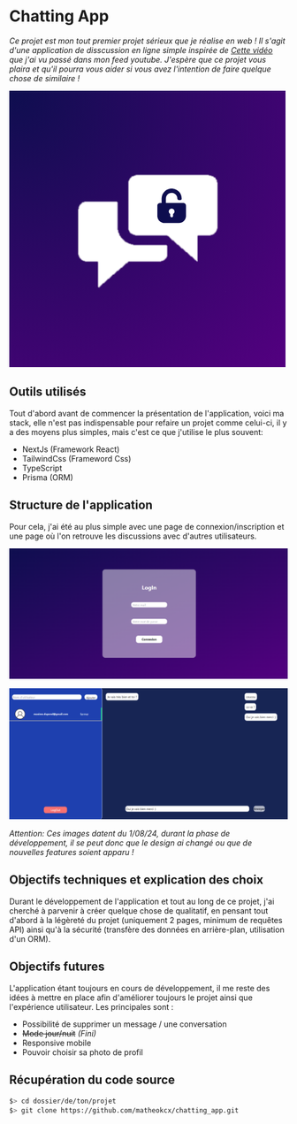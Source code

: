 # Chatting App

*Ce projet est mon tout premier projet sérieux que je réalise en web ! Il s'agit d'une application de disscussion en ligne simple inspirée de  [Cette vidéo](https://youtu.be/W3sOezpkGWI?si=iVqz2ByxrF36mSXy) que j'ai vu passé dans mon feed youtube. J'espère que ce projet vous plaira et qu'il pourra vous aider si vous avez l'intention de faire quelque chose de similaire !*

![](/public/icon.png)

## Outils utilisés

Tout d'abord avant de commencer la présentation de l'application, voici ma stack, elle n'est pas indispensable pour refaire un projet comme celui-ci, il y a des moyens plus simples, mais c'est ce que j'utilise le plus souvent:

- NextJs (Framework React)
- TailwindCss (Frameword Css)
- TypeScript 
- Prisma (ORM)

## Structure de l'application 

Pour cela, j'ai été au plus simple avec une page de connexion/inscription et une page où l'on retrouve les discussions avec d'autres utilisateurs.

![](/public/logPage.png)

![](/public/homePage.png)

_Attention: Ces images datent du 1/08/24, durant la phase de développement, il se peut donc que le design ai changé ou que de nouvelles features soient apparu !_

## Objectifs techniques et explication des choix

Durant le développement de l'application et tout au long de ce projet, j'ai cherché à parvenir à créer quelque chose de qualitatif, en pensant tout d'abord à la légèreté du projet (uniquement 2 pages, minimum de requêtes API) ainsi qu'à la sécurité (transfère des données en arrière-plan, utilisation d'un ORM).

## Objectifs futures

L'application étant toujours en cours de développement, il me reste des idées à mettre en place afin d'améliorer toujours le projet ainsi que l'expérience utilisateur. Les principales sont :

- Possibilité de supprimer un message / une conversation
- ~~Mode jour/nuit~~ _(Fini)_
- Responsive mobile
- Pouvoir choisir sa photo de profil

## Récupération du code source

``` bash
$> cd dossier/de/ton/projet
$> git clone https://github.com/matheokcx/chatting_app.git 
```
